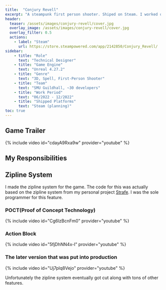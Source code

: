 ```yaml
---
title:  "Conjury Revell"
excerpt: "A steampunk first person shooter. Shiped on Steam. I worked on this project as a technical designer."
header:
  teaser: /assets/images/conjury-revell/cover.jpg
  overlay_image: /assets/images/conjury-revell/cover.jpg
  overlay_filter: 0.5
  actions:
    - label: "Steam"
      url: https://store.steampowered.com/app/2142850/Conjury_Revell/
sidebar:
    - title: "Role"
      text: "Technical Designer"
    - title: "Game Engine"
      text: "Unreal 4.27.2"
    - title: "Genre"
      text: "3D, Spell, First-Person Shooter"
    - title: "Team"
      text: "SMU Guildhall, ~30 developers"
    - title: "Work Period"
      text: "06/2022 - 12/2022"
    - title: "Shipped Platforms"
      text: "Steam (planning)"
toc: true
---
```


## Game Trailer

{% include video id="cdayA9Rxa9w" provider="youtube" %}

## My Responsibilities

## Zipline System

I made the zipline system for the game. The code for this was actually based on the zipline system from my personal project [Strafe](/personal_projects/strafe/). I was the sole programmer for this feature.

### POCT(Proof of Concept Technology)

{% include video id="Cg6lzBcnFm0" provider="youtube" %}

### Action Block

{% include video id="5fjDhNN4x-I" provider="youtube" %}

### The later version that was put into production

{% include video id="Uj7plq8Vejo" provider="youtube" %}

Unfortunately the zipline system eventually got cut along with tons of other features.
